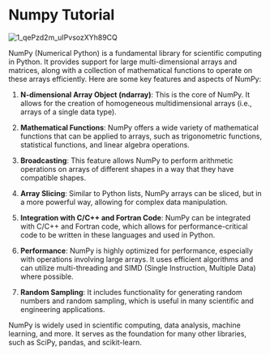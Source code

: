 # Numpy Tutorial
![1_qePzd2m_uIPvsozXYh89CQ](https://github.com/RanaweeraHK/NumPy-Tutorial/assets/129282753/957033db-65d7-4e45-b1ad-beef36f8f45d)

NumPy (Numerical Python) is a fundamental library for scientific computing in Python. It provides support for large multi-dimensional arrays and matrices, along with a collection of mathematical functions to operate on these arrays efficiently. Here are some key features and aspects of NumPy:

1. **N-dimensional Array Object (ndarray)**: This is the core of NumPy. It allows for the creation of homogeneous multidimensional arrays (i.e., arrays of a single data type).

2. **Mathematical Functions**: NumPy offers a wide variety of mathematical functions that can be applied to arrays, such as trigonometric functions, statistical functions, and linear algebra operations.

3. **Broadcasting**: This feature allows NumPy to perform arithmetic operations on arrays of different shapes in a way that they have compatible shapes.

4. **Array Slicing**: Similar to Python lists, NumPy arrays can be sliced, but in a more powerful way, allowing for complex data manipulation.

5. **Integration with C/C++ and Fortran Code**: NumPy can be integrated with C/C++ and Fortran code, which allows for performance-critical code to be written in these languages and used in Python.

6. **Performance**: NumPy is highly optimized for performance, especially with operations involving large arrays. It uses efficient algorithms and can utilize multi-threading and SIMD (Single Instruction, Multiple Data) where possible.

7. **Random Sampling**: It includes functionality for generating random numbers and random sampling, which is useful in many scientific and engineering applications.

NumPy is widely used in scientific computing, data analysis, machine learning, and more. It serves as the foundation for many other libraries, such as SciPy, pandas, and scikit-learn.
